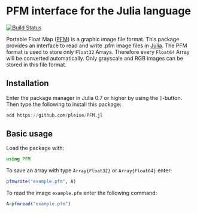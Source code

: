 # PFM interface for the Julia language

[![Build Status](https://travis-ci.org/pleise/PFM.jl.svg?branch=master)](https://travis-ci.org/pleise/PFM.jl)

Portable Float Map ([PFM]) is a graphic image file format. This package provides an interface to read and write .pfm image files in [Julia]. The PFM format is used to store only ```Float32``` Arrays. Therefore every ```Float64``` Array will be converted automatically. Only grayscale and RGB images can be stored in this file format.

## Installation
Enter the package manager in Julia 0.7 or higher by using the `]`-button. Then type the following to install this package:
```julia
add https://github.com/pleise/PFM.jl
```

## Basic usage

Load the package with:
```julia
using PFM
```
To save an array with type ```Array{Float32}``` or ```Array{Float64}``` enter:
```julia
pfmwrite("example.pfm", A)
```
To read the image ```example.pfm``` enter the following command:
```julia
A=pfmread("example.pfm")
```












[Julia]: http://julialang.org "Julia"
[PFM]: http://www.pauldebevec.com/Research/HDR/PFM/ "PFM"
